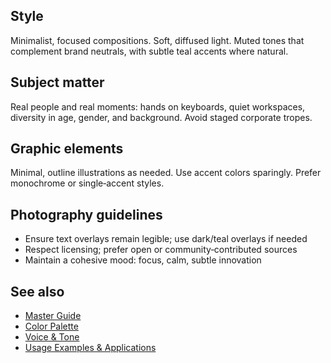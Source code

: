 <!--══════════════════════════════════════════════════
  ╔══════════════════════════════════════════════════════╗
  ║  ░  IMAGERY & PHOTOGRAPHY  ░░░░░░░░░░░░░░░░░░░░░░░  ║
  ║                                                      ║
  ║  Human‑centric visuals that feel calm, authentic,    ║
  ║  and relatable to everyday tech users.               ║
  ║                                                      ║
  ║                                                      ║
  ║                                                      ║
  ║                                                      ║
  ╚══════════════════════════════════════════════════════╝
    • WHAT ▸ Photography and graphic mood guidelines
    • WHY  ▸ Cohesive, trustworthy visual narrative
    • HOW  ▸ Subjects, tone, and placement rules
-->

## Style

Minimalist, focused compositions. Soft, diffused light. Muted tones that
complement brand neutrals, with subtle teal accents where natural.

## Subject matter

Real people and real moments: hands on keyboards, quiet workspaces,
diversity in age, gender, and background. Avoid staged corporate tropes.

## Graphic elements

Minimal, outline illustrations as needed. Use accent colors sparingly.
Prefer monochrome or single‑accent styles.

## Photography guidelines

- Ensure text overlays remain legible; use dark/teal overlays if needed
- Respect licensing; prefer open or community‑contributed sources
- Maintain a cohesive mood: focus, calm, subtle innovation

## See also

- [Master Guide](../guide/brand-style-guide.md)
- [Color Palette](./colors.md)
- [Voice & Tone](./voice-tone.md)
- [Usage Examples & Applications](./usage-examples.md)
